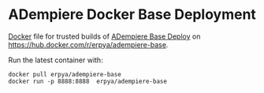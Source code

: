 ADempiere Docker Base Deployment
=====================

[Docker](https://www.docker.io/) file for trusted builds of [ADempiere Base Deploy](http://erpya.com/) on https://hub.docker.com/r/erpya/adempiere-base.

Run the latest container with:

    docker pull erpya/adempiere-base
    docker run -p 8888:8888  erpya/adempiere-base
